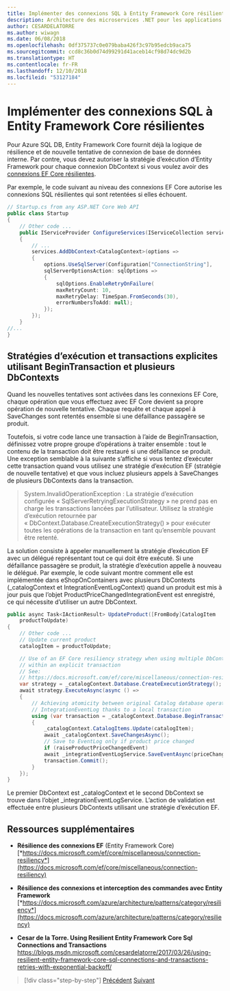 ```yaml
---
title: Implémenter des connexions SQL à Entity Framework Core résilientes
description: Architecture des microservices .NET pour les applications .NET en conteneur | Implémenter des connexions SQL à Entity Framework Core résilientes Cette technique est particulièrement importante lors de l’utilisation d’Azure SQL Database dans le cloud.
author: CESARDELATORRE
ms.author: wiwagn
ms.date: 06/08/2018
ms.openlocfilehash: 0df375737c0e079baba426f3c97b95edcb9aca75
ms.sourcegitcommit: ccd8c36b0d74d99291d41aceb14cf98d74dc9d2b
ms.translationtype: HT
ms.contentlocale: fr-FR
ms.lasthandoff: 12/10/2018
ms.locfileid: "53127184"
---
```

# <a name="implement-resilient-entity-framework-core-sql-connections"></a>Implémenter des connexions SQL à Entity Framework Core résilientes

Pour Azure SQL DB, Entity Framework Core fournit déjà la logique de résilience et de nouvelle tentative de connexion de base de données interne. Par contre, vous devez autoriser la stratégie d’exécution d’Entity Framework pour chaque connexion DbContext si vous voulez avoir des [connexions EF Core résilientes](https://docs.microsoft.com/ef/core/miscellaneous/connection-resiliency).

Par exemple, le code suivant au niveau des connexions EF Core autorise les connexions SQL résilientes qui sont retentées si elles échouent.

```csharp
// Startup.cs from any ASP.NET Core Web API
public class Startup
{
    // Other code ...
    public IServiceProvider ConfigureServices(IServiceCollection services)
    {
        // ...
        services.AddDbContext<CatalogContext>(options =>
        {
            options.UseSqlServer(Configuration["ConnectionString"],
            sqlServerOptionsAction: sqlOptions =>
            {
                sqlOptions.EnableRetryOnFailure(
                maxRetryCount: 10,
                maxRetryDelay: TimeSpan.FromSeconds(30),
                errorNumbersToAdd: null);
            });
        });
    }
//...
}
```

## <a name="execution-strategies-and-explicit-transactions-using-begintransaction-and-multiple-dbcontexts"></a>Stratégies d’exécution et transactions explicites utilisant BeginTransaction et plusieurs DbContexts

Quand les nouvelles tentatives sont activées dans les connexions EF Core, chaque opération que vous effectuez avec EF Core devient sa propre opération de nouvelle tentative. Chaque requête et chaque appel à SaveChanges sont retentés ensemble si une défaillance passagère se produit.

Toutefois, si votre code lance une transaction à l’aide de BeginTransaction, définissez votre propre groupe d’opérations à traiter ensemble : tout le contenu de la transaction doit être restauré si une défaillance se produit. Une exception semblable à la suivante s’affiche si vous tentez d’exécuter cette transaction quand vous utilisez une stratégie d’exécution EF (stratégie de nouvelle tentative) et que vous incluez plusieurs appels à SaveChanges de plusieurs DbContexts dans la transaction.

> System.InvalidOperationException : La stratégie d’exécution configurée « SqlServerRetryingExecutionStrategy » ne prend pas en charge les transactions lancées par l’utilisateur. Utilisez la stratégie d’exécution retournée par « DbContext.Database.CreateExecutionStrategy() » pour exécuter toutes les opérations de la transaction en tant qu’ensemble pouvant être retenté.

La solution consiste à appeler manuellement la stratégie d’exécution EF avec un délégué représentant tout ce qui doit être exécuté. Si une défaillance passagère se produit, la stratégie d’exécution appelle à nouveau le délégué. Par exemple, le code suivant montre comment elle est implémentée dans eShopOnContainers avec plusieurs DbContexts (\_catalogContext et IntegrationEventLogContext) quand un produit est mis à jour puis que l’objet ProductPriceChangedIntegrationEvent est enregistré, ce qui nécessite d’utiliser un autre DbContext.

```csharp
public async Task<IActionResult> UpdateProduct([FromBody]CatalogItem
    productToUpdate)
{
    // Other code ...
    // Update current product
    catalogItem = productToUpdate;

    // Use of an EF Core resiliency strategy when using multiple DbContexts
    // within an explicit transaction
    // See:
    // https://docs.microsoft.com/ef/core/miscellaneous/connection-resiliency
    var strategy = _catalogContext.Database.CreateExecutionStrategy();
    await strategy.ExecuteAsync(async () =>
    {
        // Achieving atomicity between original Catalog database operation and the
        // IntegrationEventLog thanks to a local transaction
        using (var transaction = _catalogContext.Database.BeginTransaction())
        {
            _catalogContext.CatalogItems.Update(catalogItem);
            await _catalogContext.SaveChangesAsync();
            // Save to EventLog only if product price changed
            if (raiseProductPriceChangedEvent)
            await _integrationEventLogService.SaveEventAsync(priceChangedEvent);
            transaction.Commit();
        }
    });
}
```

Le premier DbContext est \_catalogContext et le second DbContext se trouve dans l’objet \_integrationEventLogService. L’action de validation est effectuée entre plusieurs DbContexts utilisant une stratégie d’exécution EF.

## <a name="additional-resources"></a>Ressources supplémentaires

-   **Résilience des connexions EF** (Entity Framework Core) [*https://docs.microsoft.com/ef/core/miscellaneous/connection-resiliency*](https://docs.microsoft.com/ef/core/miscellaneous/connection-resiliency)

-   **Résilience des connexions et interception des commandes avec Entity Framework**
    [*https://docs.microsoft.com/azure/architecture/patterns/category/resiliency*](https://docs.microsoft.com/azure/architecture/patterns/category/resiliency)

-   **Cesar de la Torre. Using Resilient Entity Framework Core Sql Connections and Transactions**
    <https://blogs.msdn.microsoft.com/cesardelatorre/2017/03/26/using-resilient-entity-framework-core-sql-connections-and-transactions-retries-with-exponential-backoff/>

>[!div class="step-by-step"]
>[Précédent](implement-retries-exponential-backoff.md)
>[Suivant](explore-custom-http-call-retries-exponential-backoff.md)